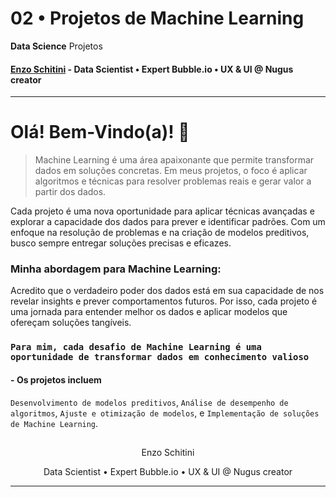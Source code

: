 # **02** • Projetos de Machine Learning
**Data Science** Projetos 
#### [Enzo Schitini](https://www.linkedin.com/in/enzoschitini/) - Data Scientist • Expert Bubble.io • UX & UI @ Nugus creator

---

# Olá! Bem-Vindo(a)! 👋

> Machine Learning é uma área apaixonante que permite transformar dados em soluções concretas. Em meus projetos, o foco é aplicar algoritmos e técnicas para resolver problemas reais e gerar valor a partir dos dados.

Cada projeto é uma nova oportunidade para aplicar técnicas avançadas e explorar a capacidade dos dados para prever e identificar padrões. Com um enfoque na resolução de problemas e na criação de modelos preditivos, busco sempre entregar soluções precisas e eficazes.

### **Minha abordagem para Machine Learning:**
Acredito que o verdadeiro poder dos dados está em sua capacidade de nos revelar insights e prever comportamentos futuros. Por isso, cada projeto é uma jornada para entender melhor os dados e aplicar modelos que ofereçam soluções tangíveis.

### `Para mim, cada desafio de Machine Learning é uma oportunidade de transformar dados em conhecimento valioso`

#### - **Os projetos incluem**
`Desenvolvimento de modelos preditivos`, `Análise de desempenho de algoritmos`, `Ajuste e otimização de modelos`, e `Implementação de soluções de Machine Learning`.

##

<p align="center">
  Enzo Schitini
</p>

<p align="center">
  Data Scientist • Expert Bubble.io • UX & UI @ Nugus creator
</p>

---